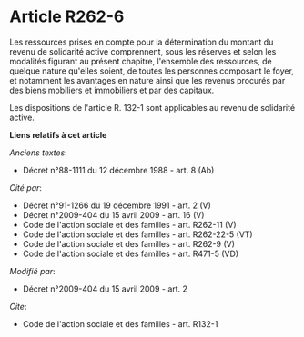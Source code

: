 # Article R262-6

Les ressources prises en compte pour la détermination du montant du revenu de solidarité active comprennent, sous les
réserves et selon les modalités figurant au présent chapitre, l'ensemble des ressources, de quelque nature qu'elles soient,
de toutes les personnes composant le foyer, et notamment les avantages en nature ainsi que les revenus procurés par des biens
mobiliers et immobiliers et par des capitaux. 

Les dispositions de l'article R. 132-1 sont applicables au revenu de solidarité active.

**Liens relatifs à cet article**

_Anciens textes_:

  - Décret n°88-1111 du 12 décembre 1988 - art. 8 (Ab)

_Cité par_:

  - Décret n°91-1266 du 19 décembre 1991 - art. 2 (V)
  - Décret n°2009-404 du 15 avril 2009 - art. 16 (V)
  - Code de l'action sociale et des familles - art. R262-11 (V)
  - Code de l'action sociale et des familles - art. R262-22-5 (VT)
  - Code de l'action sociale et des familles - art. R262-9 (V)
  - Code de l'action sociale et des familles - art. R471-5 (VD)

_Modifié par_:

  - Décret n°2009-404 du 15 avril 2009 - art. 2

_Cite_:

  - Code de l'action sociale et des familles - art. R132-1
